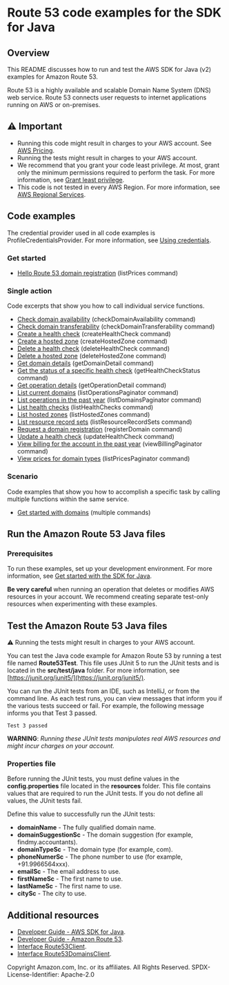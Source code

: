 # Route 53 code examples for the SDK for Java

## Overview
This README discusses how to run and test the AWS SDK for Java (v2) examples for Amazon Route 53.

Route 53 is a highly available and scalable Domain Name System (DNS) web service. Route 53 connects user requests to internet applications running on AWS or on-premises.

## ⚠️ Important
* Running this code might result in charges to your AWS account. See [AWS Pricing](https://aws.amazon.com/pricing/).
* Running the tests might result in charges to your AWS account.
* We recommend that you grant your code least privilege. At most, grant only the minimum permissions required to perform the task. For more information, see [Grant least privilege](https://docs.aws.amazon.com/IAM/latest/UserGuide/best-practices.html#grant-least-privilege).
* This code is not tested in every AWS Region. For more information, see [AWS Regional Services](https://aws.amazon.com/about-aws/global-infrastructure/regional-product-services).

## Code examples

The credential provider used in all code examples is ProfileCredentialsProvider. For more information, see [Using credentials](https://docs.aws.amazon.com/sdk-for-java/latest/developer-guide/credentials.html).

### Get started

- [Hello Route 53 domain registration](https://github.com/awsdocs/aws-doc-sdk-examples/blob/main/javav2/example_code/route53/src/main/java/com/example/route/Route53Hello.java) (listPrices command)

### Single action

Code excerpts that show you how to call individual service functions.

- [Check domain availability](https://github.com/awsdocs/aws-doc-sdk-examples/blob/main/javav2/example_code/route53/src/main/java/com/example/route/Route53Scenario.java) (checkDomainAvailability command)
- [Check domain transferability](https://github.com/awsdocs/aws-doc-sdk-examples/blob/main/javav2/example_code/route53/src/main/java/com/example/route/Route53Scenario.java) (checkDomainTransferability command)
- [Create a health check](https://github.com/awsdocs/aws-doc-sdk-examples/blob/main/javav2/example_code/route53/src/main/java/com/example/route/CreateHealthCheck.java) (createHealthCheck command)
- [Create a hosted zone](https://github.com/awsdocs/aws-doc-sdk-examples/blob/main/javav2/example_code/route53/src/main/java/com/example/route/CreateHostedZone.java) (createHostedZone command)
- [Delete a health check](https://github.com/awsdocs/aws-doc-sdk-examples/blob/main/javav2/example_code/route53/src/main/java/com/example/route/DeleteHealthCheck.java) (deleteHealthCheck command)
- [Delete a hosted zone](https://github.com/awsdocs/aws-doc-sdk-examples/blob/main/javav2/example_code/route53/src/main/java/com/example/route/DeleteHostedZone.java) (deleteHostedZone command)
- [Get domain details](https://github.com/awsdocs/aws-doc-sdk-examples/blob/main/javav2/example_code/route53/src/main/java/com/example/route/Route53Scenario.java) (getDomainDetail command)
- [Get the status of a specific health check](https://github.com/awsdocs/aws-doc-sdk-examples/blob/main/javav2/example_code/route53/src/main/java/com/example/route/GetHealthCheckStatus.java) (getHealthCheckStatus command)
- [Get operation details](https://github.com/awsdocs/aws-doc-sdk-examples/blob/main/javav2/example_code/route53/src/main/java/com/example/route/Route53Scenario.java) (getOperationDetail command)
- [List current domains](https://github.com/awsdocs/aws-doc-sdk-examples/blob/main/javav2/example_code/route53/src/main/java/com/example/route/Route53Scenario.java) (listOperationsPaginator command)
- [List operations in the past year](https://github.com/awsdocs/aws-doc-sdk-examples/blob/main/javav2/example_code/route53/src/main/java/com/example/route/Route53Scenario.java) (listDomainsPaginator command)
- [List health checks](https://github.com/awsdocs/aws-doc-sdk-examples/blob/main/javav2/example_code/route53/src/main/java/com/example/route/ListHealthChecks.java) (listHealthChecks command)
- [List hosted zones](https://github.com/awsdocs/aws-doc-sdk-examples/blob/main/javav2/example_code/route53/src/main/java/com/example/route/ListHostedZones.java) (listHostedZones command)
- [List resource record sets](https://github.com/awsdocs/aws-doc-sdk-examples/blob/main/javav2/example_code/route53/src/main/java/com/example/route/ListResourceRecordSets.java) (listResourceRecordSets command)
- [Request a domain registration](https://github.com/awsdocs/aws-doc-sdk-examples/blob/main/javav2/example_code/route53/src/main/java/com/example/route/Route53Scenario.java) (registerDomain command)
- [Update a health check](https://github.com/awsdocs/aws-doc-sdk-examples/blob/main/javav2/example_code/route53/src/main/java/com/example/route/UpdateHealthCheck.java) (updateHealthCheck command)
- [View billing for the account in the past year](https://github.com/awsdocs/aws-doc-sdk-examples/blob/main/javav2/example_code/route53/src/main/java/com/example/route/Route53Scenario.java) (viewBillingPaginator command)
- [View prices for domain types](https://github.com/awsdocs/aws-doc-sdk-examples/blob/main/javav2/example_code/route53/src/main/java/com/example/route/Route53Scenario.java) (listPricesPaginator command)


### Scenario

Code examples that show you how to accomplish a specific task by calling multiple functions within the same service.

- [Get started with domains](https://github.com/awsdocs/aws-doc-sdk-examples/blob/main/javav2/example_code/route53/src/main/java/com/example/route/Route53Scenario.java) (multiple commands)

## Run the Amazon Route 53 Java files

### Prerequisites

To run these examples, set up your development environment. For more information,
see [Get started with the SDK for Java](https://docs.aws.amazon.com/sdk-for-java/latest/developer-guide/setup.html).

**Be very careful** when running an operation that deletes or modifies AWS resources in your account. We recommend creating separate test-only resources when experimenting with these examples.

 ## Test the Amazon Route 53 Java files

 ⚠️ Running the tests might result in charges to your AWS account.

You can test the Java code example for Amazon Route 53 by running a test file named **Route53Test**. This file uses JUnit 5 to run the JUnit tests and is located in the **src/test/java** folder. For more information, see [https://junit.org/junit5/](https://junit.org/junit5/).

You can run the JUnit tests from an IDE, such as IntelliJ, or from the command line. As each test runs, you can view messages that inform you if the various tests succeed or fail. For example, the following message informs you that Test 3 passed.

	Test 3 passed

**WARNING**: _Running these JUnit tests manipulates real AWS resources and might incur charges on your account._

 ### Properties file
Before running the JUnit tests, you must define values in the **config.properties** file located in the **resources** folder. This file contains values that are required to run the JUnit tests. If you do not define all values, the JUnit tests fail.

Define this value to successfully run the JUnit tests:

- **domainName** - The fully qualified domain name.
- **domainSuggestionSc** - The domain suggestion (for example, findmy.accountants).
- **domainTypeSc** - The domain type (for example, com).
- **phoneNumerSc** - The phone number to use (for example, +91.9966564xxx).
- **emailSc** - The email address to use.
- **firstNameSc** - The first name to use.
- **lastNameSc** - The first name to use.
- **citySc** - The city to use.

## Additional resources
* [Developer Guide - AWS SDK for Java](https://docs.aws.amazon.com/sdk-for-java/latest/developer-guide/home.html).
* [Developer Guide - Amazon Route 53](https://docs.aws.amazon.com/Route53/latest/DeveloperGuide/Welcome.html).
* [Interface Route53Client](https://sdk.amazonaws.com/java/api/latest/software/amazon/awssdk/services/route53/Route53Client.html).
* [Interface Route53DomainsClient](https://sdk.amazonaws.com/java/api/latest/software/amazon/awssdk/services/route53domains/Route53DomainsClient.html).

Copyright Amazon.com, Inc. or its affiliates. All Rights Reserved. SPDX-License-Identifier: Apache-2.0

